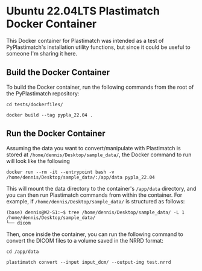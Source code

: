# Ubuntu 22.04LTS Plastimatch Docker Container

This Docker container for Plastimatch was intended as a test of PyPlastimatch's installation utility functions, but since it could be useful to someone I'm sharing it here.

## Build the Docker Container

To build the Docker container, run the following commands from the root of the PyPlastimatch repository:

```
cd tests/dockerfiles/

docker build --tag pypla_22.04 .
```

## Run the Docker Container

Assuming the data you want to convert/manipulate with Plastimatch is stored at `/home/dennis/Desktop/sample_data/`, the Docker command to run will look like the following

```
docker run --rm -it --entrypoint bash -v /home/dennis/Desktop/sample_data/:/app/data pypla_22.04
```

This will mount the data directory to the container's `/app/data` directory, and you can then run Plastimatch commands from within the container. For example, if `/home/dennis/Desktop/sample_data/` is structured as follows:

```
(base) dennis@W2-S1:~$ tree /home/dennis/Desktop/sample_data/ -L 1
/home/dennis/Desktop/sample_data/
└── dicom
```

Then, once inside the container, you can run the following command to convert the DICOM files to a volume saved in the NRRD format:

```
cd /app/data

plastimatch convert --input input_dcm/ --output-img test.nrrd
```

